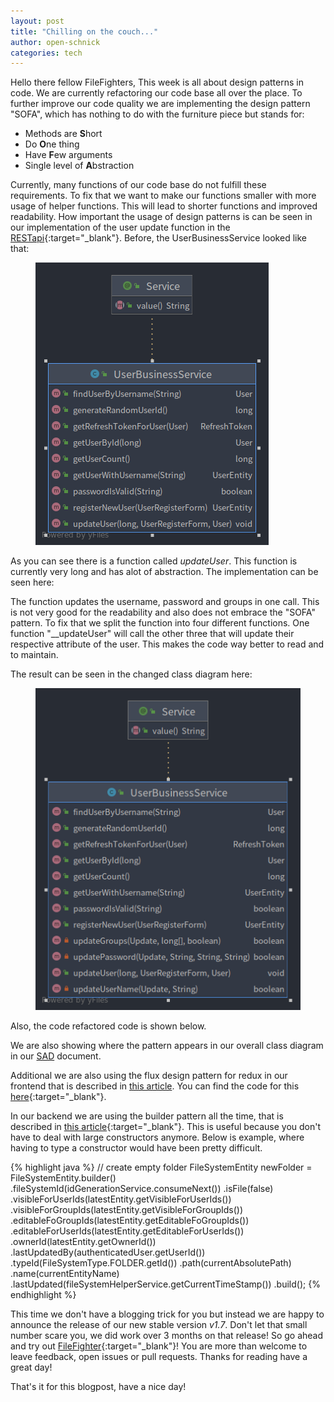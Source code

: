 ```yaml
---
layout: post
title: "Chilling on the couch..."
author: open-schnick
categories: tech
---
```


Hello there fellow FileFighters,
This week is all about design patterns in code. We are currently refactoring our code base all over the place.
To further improve our code quality we are implementing the design pattern "SOFA", which has nothing to do with the furniture piece but stands for:
* Methods are **S**hort
* Do **O**ne thing
* Have **F**ew arguments
* Single level of **A**bstraction


Currently, many functions of our code base do not fulfill these requirements.
To fix that we want to make our functions smaller with more usage of helper functions. This will lead to shorter functions and improved readability.
How important the usage of design patterns is can be seen in our implementation of the user update function in the [RESTapi](https://github.com/FileFighter/RestApi){:target="_blank"}.
Before, the UserBusinessService looked like that:

<figure>
<img src="/assets/images/blog-17/UserBusinessService.pre.png"/>
</figure>

As you can see there is a function called _updateUser_. This function is currently very long and has alot of abstraction. The implementation can be seen here:

<script src="https://gist-it.appspot.com/https://github.com/FileFighter/RestApi/blob/7281e4594b2998f2276b394b7e1d6021a5a5f61f/src/main/java/de/filefighter/rest/domain/user/business/UserBusinessService.java?slice=153:231"></script>

The function updates the username, password and groups in one call. This is not very good for the readability and also does not embrace the "SOFA" pattern.
To fix that we split the function into four different functions. One function "__updateUser" will call the other three that will update their respective attribute of the user. This makes the code way better to read and to maintain.

The result can be seen in the changed class diagram here:

<figure>
<img src="/assets/images/blog-17/UserBusinessService.after.png"/>
</figure>

Also, the code refactored code is shown below.

<script src="https://gist-it.appspot.com/https://github.com/FileFighter/RestApi/blob/docu/sofa/src/main/java/de/filefighter/rest/domain/user/business/UserBusinessService.java?slice=150:246"></script>

We are also showing where the pattern appears in our overall class diagram in our [SAD](/wiki/arch#52-architecturally-significant-design-packages) document.

Additional we are also using the flux design pattern for redux in our frontend that is described in [this article](https://www.dotnetcurry.com/reactjs/1356/redux-pattern-tutorial).
You can find the code for this [here](https://github.com/FileFighter/WebApp/tree/master/src/background/redux){:target="_blank"}.

In our backend we are using the builder pattern all the time, that is described in [this article](https://www.baeldung.com/java-builder-pattern-freebuilder){:target="_blank"}.
This is useful because you don't have to deal with large constructors anymore.
Below is example, where having to type a constructor would have been pretty difficult.

{% highlight java %}
// create empty folder
FileSystemEntity newFolder = FileSystemEntity.builder()
.fileSystemId(idGenerationService.consumeNext())
.isFile(false)
.visibleForUserIds(latestEntity.getVisibleForUserIds())
.visibleForGroupIds(latestEntity.getVisibleForGroupIds())
.editableFoGroupIds(latestEntity.getEditableFoGroupIds())
.editableForUserIds(latestEntity.getEditableForUserIds())
.ownerId(latestEntity.getOwnerId())
.lastUpdatedBy(authenticatedUser.getUserId())
.typeId(FileSystemType.FOLDER.getId())
.path(currentAbsolutePath)
.name(currentEntityName)
.lastUpdated(fileSystemHelperService.getCurrentTimeStamp())
.build();
{% endhighlight %}

This time we don't have a blogging trick for you but instead we are happy to announce the release of our new stable version _v1.7_. 
Don't let that small number scare you, we did work over 3 months on that release!
So go ahead and try out [FileFighter](https://github.com/FileFighter/ClientSetup){:target="_blank"}!
You are more than welcome to leave feedback, open issues or pull requests.
Thanks for reading have a great day!

That's it for this blogpost, have a nice day!
